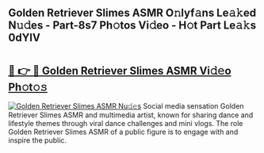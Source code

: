 ## Golden Retriever Slimes ASMR O𝚗lyf𝚊ns Le𝚊𝚔ed N𝚞𝚍es - Part-8s7 Ph𝚘tos Vi𝚍eo - H𝚘t Part Le𝚊𝚔s 0dYIV

# <h2><a href="http://hf0h7o.feru.top/?c=Golden+Retriever+Slimes+ASMR">🔗 👉 🔴 Golden Retriever Slimes ASMR Vi𝚍𝚎o Ph𝚘t𝚘𝚜</a></h2>

[![Golden Retriever Slimes ASMR Nu𝚍𝚎s](https://i.imgur.com/0TWrTi3.gif)](http://hf0h7o.feru.top/?c=Golden+Retriever+Slimes+ASMR)
Social media sensation Golden Retriever Slimes ASMR and multimedia artist, known for sharing dance and lifestyle themes through viral dance challenges and mini vlogs. The role Golden Retriever Slimes ASMR of a public figure is to engage with and inspire the public. 
